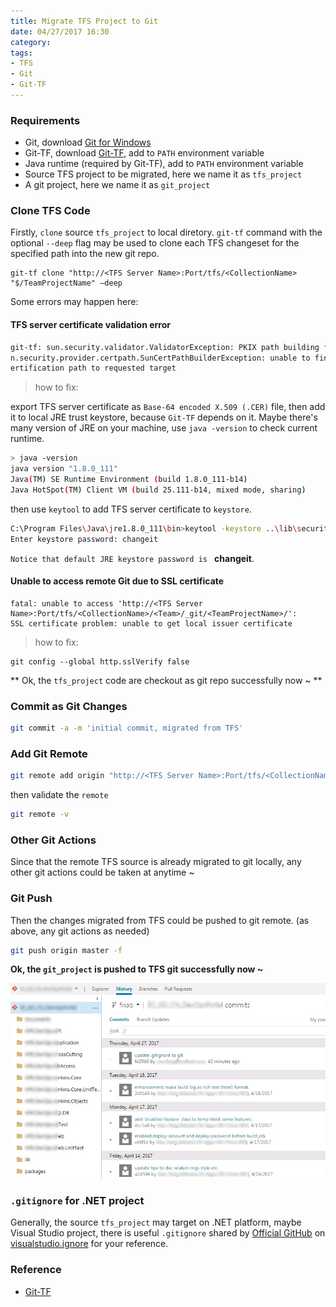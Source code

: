 ```yaml
---
title: Migrate TFS Project to Git
date: 04/27/2017 16:30
category:
tags:
- TFS
- Git
- Git-TF
---
```



### Requirements

- Git, download [Git for Windows](https://git-scm.com/download/win)
- Git-TF, download [Git-TF](https://gittf.codeplex.com/), add to `PATH` environment variable
- Java runtime (required by Git-TF), add to `PATH` environment variable
- Source TFS project to be migrated, here we name it as `tfs_project`
- A git project, here we name it as `git_project`


### Clone TFS Code
Firstly, `clone` source `tfs_project` to local diretory. `git-tf` command with the optional `--deep` flag may be used to clone each TFS changeset for the specified path into the new git repo.
```batch
git-tf clone "http://<TFS Server Name>:Port/tfs/<CollectionName> "$/TeamProjectName" –deep
```

Some errors may happen here:
#### TFS server certificate validation error
```bash
git-tf: sun.security.validator.ValidatorException: PKIX path building failed: su
n.security.provider.certpath.SunCertPathBuilderException: unable to find valid c
ertification path to requested target
```
> how to fix:

export TFS server certificate as `Base-64 encoded X.509 (.CER)` file, then add it to local JRE trust keystore, because `Git-TF` depends on it.
Maybe there's many version of JRE on your machine, use `java -version` to check current runtime.

```bash
> java -version
java version "1.8.0_111"
Java(TM) SE Runtime Environment (build 1.8.0_111-b14)
Java HotSpot(TM) Client VM (build 25.111-b14, mixed mode, sharing)
```
then use `keytool` to add TFS server certificate to `keystore`.
```bash
C:\Program Files\Java\jre1.8.0_111\bin>keytool -keystore ..\lib\security\cacerts -importcert -file your_servers_cert_file.cer -alias tfs-cert
Enter keystore password: changeit
```
`Notice that default JRE keystore password is ` **changeit**.

<!-- more -->

#### Unable to access remote Git due to SSL certificate

```
fatal: unable to access 'http://<TFS Server Name>:Port/tfs/<CollectionName>/<Team>/_git/<TeamProjectName>/':
SSL certificate problem: unable to get local issuer certificate
```
> how to fix:
```
git config --global http.sslVerify false
```

** Ok, the `tfs_project` code are checkout as git repo successfully now ~ **


### Commit as Git Changes

```bash
git commit -a -m 'initial commit, migrated from TFS'
```

### Add Git Remote

```bash
git remote add origin "http://<TFS Server Name>:Port/tfs/<CollectionName>/<Team>/_git/<TeamProjectName>"
```
then validate the `remote`
```bash
git remote -v
```

### Other Git Actions
Since that the remote TFS source is already migrated to git locally, any other git actions could be taken at anytime ~

### Git Push

Then the changes migrated from TFS could be pushed to git remote. (as above, any git actions as needed)

```bash
git push origin master -f
```

**Ok, the `git_project` is pushed to TFS git successfully now ~**

![](/uploads/tfs-git.jpeg)


### `.gitignore` for .NET project
Generally, the source `tfs_project` may target on .NET platform, maybe Visual Studio project, there is useful `.gitignore` shared by [Official GitHub](https://github.com/github) on [visualstudio.ignore](https://github.com/github/gitignore/blob/master/VisualStudio.gitignore) for your reference.

### Reference
- [Git-TF](https://gittf.codeplex.com/)